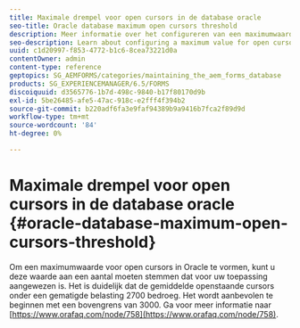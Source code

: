 ```yaml
---
title: Maximale drempel voor open cursors in de database oracle
seo-title: Oracle database maximum open cursors threshold
description: Meer informatie over het configureren van een maximumwaarde voor open cursors in Oracle.
seo-description: Learn about configuring a maximum value for open cursors in Oracle.
uuid: c1d20997-f853-4772-b1c6-8cea73221d0a
contentOwner: admin
content-type: reference
geptopics: SG_AEMFORMS/categories/maintaining_the_aem_forms_database
products: SG_EXPERIENCEMANAGER/6.5/FORMS
discoiquuid: d3565776-1b7d-498c-9840-b17f80170d9b
exl-id: 5be26485-afe5-47ac-918c-e2fff4f394b2
source-git-commit: b220adf6fa3e9faf94389b9a9416b7fca2f89d9d
workflow-type: tm+mt
source-wordcount: '84'
ht-degree: 0%

---
```


# Maximale drempel voor open cursors in de database oracle {#oracle-database-maximum-open-cursors-threshold}

Om een maximumwaarde voor open cursors in Oracle te vormen, kunt u deze waarde aan een aantal moeten stemmen dat voor uw toepassing aangewezen is. Het is duidelijk dat de gemiddelde openstaande cursors onder een gematigde belasting 2700 bedroeg. Het wordt aanbevolen te beginnen met een bovengrens van 3000. Ga voor meer informatie naar [https://www.orafaq.com/node/758](https://www.orafaq.com/node/758).
